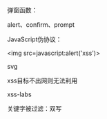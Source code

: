 弹窗函数：

alert、confirm、prompt



JavaScript伪协议：

<img src=javascript:alert('xss')>



svg



xss目标不出网则无法利用



xss-labs



关键字被过滤：双写

<scrscriptipt>